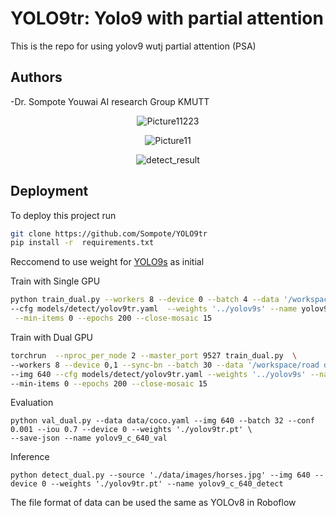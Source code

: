 # YOLO9tr: Yolo9 with partial attention
This is the repo for using yolov9 wutj partial attention (PSA)

## Authors

-Dr. Sompote Youwai
AI research Group KMUTT 


<p align="center">
  <img src="https://github.com/Sompote/YOLO9tr/assets/62241733/40d64fae-23ac-46a9-a62b-5f5eb99553a0" alt="Picture11223"/>
</p>
<p align="center">
  <img src="https://github.com/Sompote/YOLO9tr/assets/62241733/851ad8f3-f92a-43af-a481-c7c83b6e6269" alt="Picture11"/>
</p>
<p align="center">
  <img src="https://github.com/Sompote/YOLO9tr/assets/62241733/902aa180-73fd-422e-985f-28a09166f52f" alt="detect_result"/>
</p>




## Deployment

To deploy this project run

```bash
git clone https://github.com/Sompote/YOLO9tr
pip install -r  requirements.txt
```


Reccomend to use weight for [YOLO9s](https://github.com/WongKinYiu/yolov9/releases/download/v0.1/yolov9-s.pt) as initial


Train with Single GPU
 ```bash
 python train_dual.py --workers 8 --device 0 --batch 4 --data '/workspace/6400 images/data.yaml' --img 640 \
 --cfg models/detect/yolov9tr.yaml  --weights '../yolov9s' --name yolov9-tr --hyp hyp.scratch-high.yaml\
  --min-items 0 --epochs 200 --close-mosaic 15

```


Train with Dual GPU
 ```bash
 torchrun  --nproc_per_node 2 --master_port 9527 train_dual.py  \
--workers 8 --device 0,1 --sync-bn --batch 30 --data '/workspace/road damage/data.yaml'  \
--img 640 --cfg models/detect/yolov9tr.yaml --weights '../yolov9s' --name yolov9-c --hyp hyp.scratch-high.yaml \
--min-items 0 --epochs 200 --close-mosaic 15
```

Evaluation
```
python val_dual.py --data data/coco.yaml --img 640 --batch 32 --conf 0.001 --iou 0.7 --device 0 --weights './yolov9tr.pt' \
--save-json --name yolov9_c_640_val
```
Inference
```
python detect_dual.py --source './data/images/horses.jpg' --img 640 --device 0 --weights './yolov9tr.pt' --name yolov9_c_640_detect
```
The file format of data can be used the same as YOLOv8 in Roboflow




